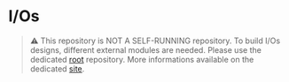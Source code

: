 # I/Os

> :warning: This repository is NOT A SELF-RUNNING repository.
> To build I/Os designs, different external modules are needed. Please use the dedicated [root](https://gitlab.com/herd-ware/root) repository. More informations available on the dedicated [site]().